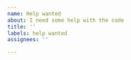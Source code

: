 ```yaml
---
name: Help wanted
about: I need some help with the code
title: ''
labels: help wanted
assignees: ''

---
```

